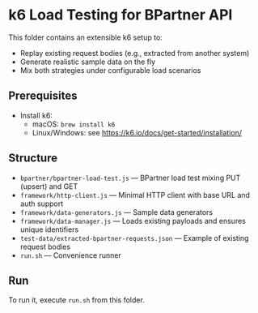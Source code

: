 # k6 Load Testing for BPartner API

This folder contains an extensible k6 setup to:
- Replay existing request bodies (e.g., extracted from another system)
- Generate realistic sample data on the fly
- Mix both strategies under configurable load scenarios

## Prerequisites

- Install k6:
  - macOS: `brew install k6`
  - Linux/Windows: see https://k6.io/docs/get-started/installation/

## Structure

- `bpartner/bpartner-load-test.js` — BPartner load test mixing PUT (upsert) and GET
- `framework/http-client.js` — Minimal HTTP client with base URL and auth support
- `framework/data-generators.js` — Sample data generators
- `framework/data-manager.js` — Loads existing payloads and ensures unique identifiers
- `test-data/extracted-bpartner-requests.json` — Example of existing request bodies
- `run.sh` — Convenience runner

## Run

To run it, execute `run.sh` from this folder.

